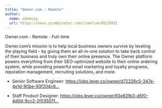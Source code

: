```yaml
---
title: "Owner.com : Remote"
author:
  name: adamvig
  url: https://news.ycombinator.com/item?id=39229931
---
```

Owner.com - Remote - Full-time

Owner.com’s mission is to help local business owners survive by leveling the playing field – by giving them an all-in-one solution to take back control of their business and truly own their online presence. The Owner platform powers everything from their SEO-optimized website to their online ordering system, while providing powerful email marketing and loyalty programs, reputation management, recruiting solutions, and more.

- Senior Software Engineer: <a href="https:&#x2F;&#x2F;jobs.lever.co&#x2F;owner&#x2F;d72226c5-347e-4e1d-90be-93f204c6ad60?lever-via=Bbc-wNM4sz&amp;lever-social=job_site" rel="nofollow">https:&#x2F;&#x2F;jobs.lever.co&#x2F;owner&#x2F;d72226c5-347e-4e1d-90be-93f204c6...</a>

- Staff Product Designer: <a href="https:&#x2F;&#x2F;jobs.lever.co&#x2F;owner&#x2F;93e82fb3-d5f0-4d0d-9cc2-2f03507fa678?lever-via=Bbc-wNM4sz&amp;lever-social=job_site" rel="nofollow">https:&#x2F;&#x2F;jobs.lever.co&#x2F;owner&#x2F;93e82fb3-d5f0-4d0d-9cc2-2f03507f...</a>
